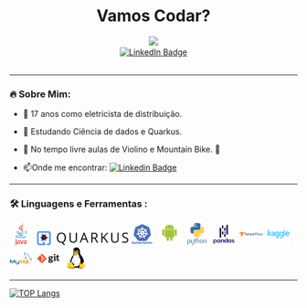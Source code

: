 
<div id="header" align="center">
  <h1>
    Vamos Codar?
  </h1>
  <img src="https://media.giphy.com/media/3o8doZFy4iPd8VBL8I/giphy.gif" width="110px"/>
</div>
<div id="badges" align="center">
  <a href="https://www.linkedin.com/in/mauricio-matsumura/">
    <img src="https://img.shields.io/badge/LinkedIn-blue?style=for-the-badge&logo=linkedin&logoColor=white" alt="LinkedIn Badge"/>
  </a>
  
</div>
<div id="header" align="right">
  <img src="https://komarev.com/ghpvc/?username=mhmatsumura&style=flat-square&color=blue" alt=""/>
</div>

---
### :fire: Sobre Mim:
- 🔨 17 anos como eletricista de distribuição.

- :seedling: Estudando Ciência de dados e Quarkus.

- 🎻 No tempo livre aulas de Violino e Mountain Bike. 🚵‍

- :mailbox:Onde me encontrar: [![Linkedin Badge](https://img.shields.io/badge/-Linkedin-blue?style=flat&logo=Linkedin&logoColor=white)](https://www.linkedin.com/in/mauricio-matsumura/)
---
### :hammer_and_wrench: Linguagens e Ferramentas :

<div>
  <img src="https://github.com/devicons/devicon/blob/master/icons/java/java-original-wordmark.svg" title="Java" alt="Java" width="40" height="40"/>&nbsp;
  <img src="https://github.com/mhmatsumura/imagens/blob/fecd0c604e15d0d1b7c447d7271f9bc17e5b86ac/quarkus_slim.png" title="Git" **alt="Git" width="160" height="25"/>
  <img src="https://github.com/devicons/devicon/blob/master/icons/kubernetes/kubernetes-plain-wordmark.svg" title="Java" alt="Java" width="40" height="40"/>&nbsp;
  <img src="https://github.com/devicons/devicon/blob/master/icons/android/android-original-wordmark.svg" title="Java" alt="Java" width="40" height="40"/>&nbsp;
  <img src="https://github.com/devicons/devicon/blob/master/icons/python/python-original-wordmark.svg" title="Java" alt="Java" width="40" height="40"/>&nbsp;
  <img src="https://github.com/devicons/devicon/blob/master/icons/pandas/pandas-original-wordmark.svg" title="Git" **alt="Git" width="40" height="40"/>&nbsp;
  <img src="https://github.com/devicons/devicon/blob/master/icons/tensorflow/tensorflow-original-wordmark.svg" title="Git" **alt="Git" width="40" height="40"/>&nbsp;
  <img src="https://github.com/devicons/devicon/blob/master/icons/kaggle/kaggle-original-wordmark.svg" title="Java" alt="Java" width="40" height="40"/>&nbsp;
  <img src="https://github.com/devicons/devicon/blob/master/icons/mysql/mysql-original-wordmark.svg" title="MySQL"  alt="MySQL" width="40" height="40"/>&nbsp;
  <img src="https://github.com/devicons/devicon/blob/master/icons/git/git-original-wordmark.svg" title="Git" **alt="Git" width="40" height="40"/>&nbsp;
  <img src="https://github.com/devicons/devicon/blob/master/icons/linux/linux-original.svg" title="Git" **alt="Git" width="40" height="40"/>&nbsp;
</div>

---

[![TOP Langs](https://github-readme-stats.vercel.app/api/top-langs/?username=mhmatsumura&llayout=compact&theme=vision-friendly-dark)](https://github.com/anuraghazra/github-readme-stats)
